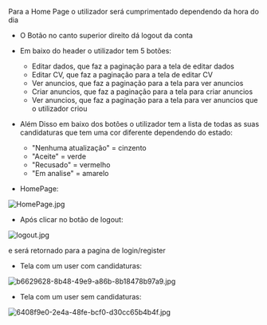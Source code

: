 Para a Home Page o utilizador será cumprimentado dependendo da hora do dia

 - O Botão no canto superior direito dá logout da conta
 - Em baixo do header o utilizador tem 5 botões:

   - Editar dados, que faz a paginação para a tela de editar dados
   - Editar CV, que faz a paginação para a tela de editar CV
   - Ver anuncios, que faz a paginação para a tela para ver anuncios
   - Criar anuncios, que faz a paginação para a tela para criar anuncios
   - Ver anuncios, que faz a paginação para a tela para ver anuncios que o utilizador criou

 - Além Disso em baixo dos botões o utilizador tem a lista de todas as suas candidaturas que tem uma cor diferente dependendo do estado:

   - "Nenhuma atualização" = cinzento 
   - "Aceite" = verde
   - "Recusado" = vermelho
   - "Em analise" = amarelo


- HomePage:

![HomePage.jpg](../../.attachments/HomePage-3415916c-7519-4233-ab6e-4fbed7397dd8.jpg)

- Após clicar no botão de logout:

![logout.jpg](../../.attachments/logout-ab09cdde-2d79-41a0-a1f4-867cc1c7ded3.jpg)

e será retornado para a pagina de login/register

- Tela com um user com candidaturas:

![b6629628-8b48-49e9-a86b-8b18478b97a9.jpg](../../.attachments/b6629628-8b48-49e9-a86b-8b18478b97a9-8b70ba56-750e-4cf2-8ee3-11bcb0cc8bca.jpg)

- Tela com um user sem candidaturas:

![6408f9e0-2e4a-48fe-bcf0-d30cc65b4b4f.jpg](../../.attachments/6408f9e0-2e4a-48fe-bcf0-d30cc65b4b4f-7c519f72-cdbb-44bc-8901-88e8a8596a8c.jpg)